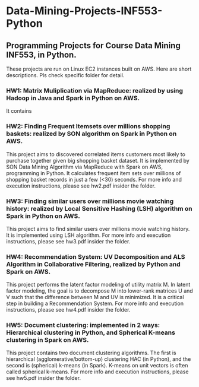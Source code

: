 # Data-Mining-Projects-INF553-Python

## Programming Projects for Course Data Mining INF553, in Python.
These projects are run on Linux EC2 instances built on AWS. Here are short descriptions. Pls check specific folder for detail.

### HW1: Matrix Muliplication via MapReduce: realized by using Hadoop in Java and Spark in Python on AWS.
It contains



### HW2: Finding Frequent Itemsets over millions shopping baskets: realized by SON algorithm on Spark in Python on AWS.
This project aims to discovered correlated items customers most likely to purchase together given big shopping basket dataset. It is implemented by SON Data Mining Algorithm via MapReduce with Spark on AWS, programming in Python. It calculates frequent item sets over millions of shopping basket records in just a few (<30) seconds.
For more info and execution instructions, please see hw2.pdf insider the folder.

### HW3: Finding similar users over millions movie watching history: realized by Local Sensitive Hashing (LSH) algorithm on Spark in Python on AWS.
This project aims to find similar users over millions movie watching history. It is implemented using LSH algorithm.
For more info and execution instructions, please see hw3.pdf insider the folder.

### HW4: Recommendation System: UV Decomposition and ALS Algorithm in Collaborative Filtering, realized by Python and Spark on AWS.
This project performs the latent factor modeling of utility matrix M. In latent factor modeling, the goal is to decompose M into lower-rank matrices U and V such that the difference between M and UV is minimized. It is a critical step in building a Recommendation System.
For more info and execution instructions, please see hw4.pdf insider the folder.

### HW5: Document clustering: implemented in 2 ways: Hierarchical clustering in Python, and Spherical K-means clustering in Spark on AWS.
This project contains two document clustering algorithms. The first is hierarchical (agglomerative/bottom-up) clustering HAC (in Python), and the second is (spherical) k-means (in Spark). K-means on unit vectors is often called spherical k-means.
For more info and execution instructions, please see hw5.pdf insider the folder.
